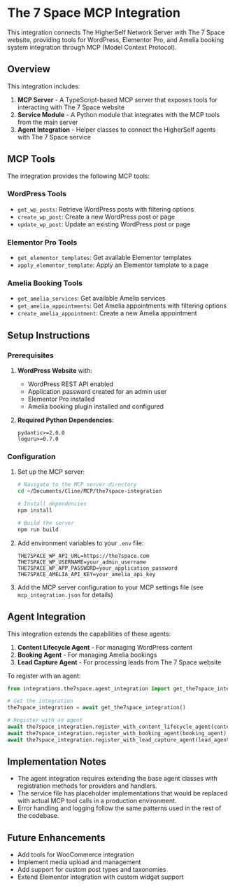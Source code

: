 # The 7 Space MCP Integration

This integration connects The HigherSelf Network Server with The 7 Space website, providing tools for WordPress, Elementor Pro, and Amelia booking system integration through MCP (Model Context Protocol).

## Overview

This integration includes:

1. **MCP Server** - A TypeScript-based MCP server that exposes tools for interacting with The 7 Space website
2. **Service Module** - A Python module that integrates with the MCP tools from the main server
3. **Agent Integration** - Helper classes to connect the HigherSelf agents with The 7 Space service

## MCP Tools

The integration provides the following MCP tools:

### WordPress Tools

- `get_wp_posts`: Retrieve WordPress posts with filtering options
- `create_wp_post`: Create a new WordPress post or page
- `update_wp_post`: Update an existing WordPress post or page

### Elementor Pro Tools

- `get_elementor_templates`: Get available Elementor templates
- `apply_elementor_template`: Apply an Elementor template to a page

### Amelia Booking Tools

- `get_amelia_services`: Get available Amelia services
- `get_amelia_appointments`: Get Amelia appointments with filtering options
- `create_amelia_appointment`: Create a new Amelia appointment

## Setup Instructions

### Prerequisites

1. **WordPress Website** with:
   - WordPress REST API enabled
   - Application password created for an admin user
   - Elementor Pro installed
   - Amelia booking plugin installed and configured

2. **Required Python Dependencies**:

   ```
   pydantic>=2.0.0
   loguru>=0.7.0
   ```

### Configuration

1. Set up the MCP server:

   ```bash
   # Navigate to the MCP server directory
   cd ~/Documents/Cline/MCP/the7space-integration
   
   # Install dependencies
   npm install
   
   # Build the server
   npm run build
   ```

2. Add environment variables to your `.env` file:

   ```
   THE7SPACE_WP_API_URL=https://the7space.com
   THE7SPACE_WP_USERNAME=your_admin_username
   THE7SPACE_WP_APP_PASSWORD=your_application_password
   THE7SPACE_AMELIA_API_KEY=your_amelia_api_key
   ```

3. Add the MCP server configuration to your MCP settings file (see `mcp_integration.json` for details)

## Agent Integration

This integration extends the capabilities of these agents:

1. **Content Lifecycle Agent** - For managing WordPress content
2. **Booking Agent** - For managing Amelia bookings
3. **Lead Capture Agent** - For processing leads from The 7 Space website

To register with an agent:

```python
from integrations.the7space.agent_integration import get_the7space_integration

# Get the integration
the7space_integration = await get_the7space_integration()

# Register with an agent
await the7space_integration.register_with_content_lifecycle_agent(content_agent)
await the7space_integration.register_with_booking_agent(booking_agent)
await the7space_integration.register_with_lead_capture_agent(lead_agent)
```

## Implementation Notes

- The agent integration requires extending the base agent classes with registration methods for providers and handlers.
- The service file has placeholder implementations that would be replaced with actual MCP tool calls in a production environment.
- Error handling and logging follow the same patterns used in the rest of the codebase.

## Future Enhancements

- Add tools for WooCommerce integration
- Implement media upload and management
- Add support for custom post types and taxonomies
- Extend Elementor integration with custom widget support
